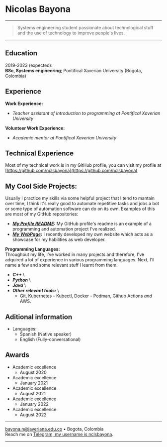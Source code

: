 Nicolas Bayona
============
--------
> Systems engineering student passionate about technological stuff and the use of technology to improve people's lives.
--------

Education
---------

2019-2023 (expected):\
**BSc, Systems engineering**; Pontifical Xaverian University (Bogota, Colombia)


Experience
----------
**Work Experience:**

   - _Teacher assistant of Introduction to programming at Pontifical Xaverian University_

**Volunteer Work Experience:**

  - _Academic mentor at Pontifical Xaverian University_

Technical Experience
--------------------

Most of my technical work is in my GitHub profile, you can visit my profile at [https://github.com/nclsbayona](https://github.com/nclsbayona)

**My Cool Side Projects:**
--------------------------

Usually I practice my skills via some helpful project that I tend to mantain over time, I think it's really good to automate repetitive tasks and jobs a bot or some type of automation software can do on its own. Examples of this are most of my GitHub repositories:

  * **_[My Profile README](https:github.com/nclsbayona/nclsbayona):_** My GitHub profile's readme is an example of a programming and automation project I've realized.
  * **_[My WebPage](https:github.com/nclsbayona/nclsbayona.github.io):_** I recently developed my own website which acts as a showcase for my habilities as web developer.
  
**Programming Languages:**   
Throughout my life, I've worked in many projects and therefore, I've adquired a lot of experience in various programming languages. Next, I'll name a few and some relevant stuff I learnt from them.

* **_C++_** \
* **_Python_** \
* **_Java_** \
* **_Other relevant tools:_** \
  - Git, Kubernetes - Kubectl, Docker - Podman, Github Actions _and_ AWS.


Aditional information
----------------------------------------

* Languages:
     * Spanish (Native speaker)
     * English (Fully-conversational)

Awards
----------------------------------------
- Academic excellence
  - August 2020
- Academic excellence
  - January 2021
- Academic excellence
  - August 2021
- Academic excellence
  - January 2022
- Academic excellence
  - August 2022

----

<bayona.n@javeriana.edu.co> • Bogota, Colombia \
Reach me on [Telegram, my username is nclsbayona](https://t.me/nclsbayona).

----
